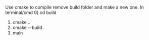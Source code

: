 Use cmake to compile
remove build folder and make a new one.
In terminal/cmd
0) cd build
1) cmake .. 
2) cmake --build .
3) main